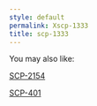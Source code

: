 ```yaml
---
style: default
permalink: Xscp-1333
title: scp-1333
---
```

You may also like:

[SCP-2154](http://scp-wiki.net/scp-2154)

[SCP-401](http://scp-wiki.net/scp-401)
